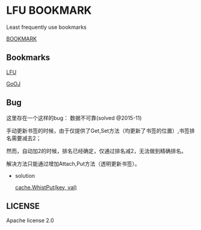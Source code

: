 #	LFU BOOKMARK

Least frequently use bookmarks

[BOOKMARK](http://bookmark.daoapp.io/)

##	Bookmarks

[LFU](https://github.com/shaalx/leetcode)

[GoOJ](http://goojle.daoapp.io)

##	Bug

这里存在一个这样的bug： 数据不可靠(solved @2015-11)

手动更新书签的时候，由于仅提供了Get,Set方法（均更新了书签的位置）,书签排名需要减去2；

然而，自动加2的时候，排名已经确定，仅通过排名减2，无法做到精确排名。

解决方法只能通过增加Attach,Put方法（透明更新书签）。

*	solution

	[cache.WhistPut(key, val)](https://github.com/shaalx/leetcode/blob/master/lfu2/lfu.go#L151)

##	LICENSE

Apache license 2.0